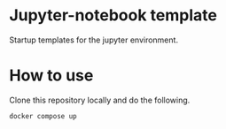 # Jupyter-notebook template

Startup templates for the jupyter environment.

# How to use

Clone this repository locally and do the following.

```shell
docker compose up
```
